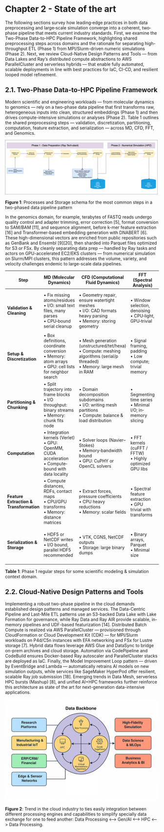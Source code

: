 # Chapter 2 - State of the art

The following sections survey how leading‐edge practices in both data
preprocessing and large‐scale simulation converge into a coherent, two‐phase
pipeline that meets current industry standards. First, we examine the Two-Phase
Data-to-HPC Pipeline Framework, highlighting shared preprocessing steps across
domains and the rationale for separating high-throughput ETL (Phase 1) from
MPI/Slurm-driven numeric simulations (Phase 2). Next, we review Cloud-Native
Design Patterns and Tools — from Data Lakes and Ray’s distributed compute
abstractions to AWS ParallelCluster and serverless hybrids — that enable fully
automated, scalable deployments in line with best practices for IaC, CI-CD, and
resilient looped model refinement.

## 2.1. Two-Phase Data-to-HPC Pipeline Framework

Modern scientific and engineering workloads — from molecular dynamics to
genomics — rely on a two-phase data pipeline that first transforms raw,
heterogeneous inputs into clean, structured embeddings (Phase 1) and then drives
compute-intensive simulations or analyses (Phase 2). Table 1 outlines the shared
preprocessing steps — validation, discretization, partitioning, computation, feature
extraction, and serialization — across MD, CFD, FFT, and Genomics.

<img src="../images/Generalized_data-pipeline.drawio.png" alt="Generalized data pipeline" width="500">

**Figure 1**: Processes and Storage schema for the most common steps in a
two-phased data pipeline pattern

In the genomics domain, for example, terabytes of FASTQ reads undergo quality
control and adapter trimming, error correction [5], format conversion to SAM/BAM
[11], and sequence alignment, before k-mer feature extraction [16] and
Transformer-based embedding generation with DNABERT [6]. These
high-dimensional vectors are enriched from public repositories such as GenBank
and Ensembl [9][20], then sharded into Parquet files optimized for S3 or FSx. By
cleanly separating data prep — handled by Ray tasks and actors on
GPU-accelerated EC2/EKS clusters — from numerical simulation on Slurm/MPI
clusters, this pattern addresses the volume, variety, and velocity challenges endemic
to large-scale data pipelines.



 | Step                                    | MD (Molecular Dynamics)                                                                                    | CFD (Computational Fluid Dynamics)                                                                                            | FFT (Spectral Analysis)                                        | Genomics / Protein Sequencing                                                                     |
| --------------------------------------- | ---------------------------------------------------------------------------------------------------------- | ----------------------------------------------------------------------------------------------------------------------------- | -------------------------------------------------------------- | ------------------------------------------------------------------------------------------------- |
| **Validation & Cleaning**               | • Fix missing atoms/residues<br>• I/O: small text files, many parses<br>• CPU‐bound serial cleanup         | • Geometry repair, ensure watertight meshes<br>• I/O: CAD formats heavy parsing<br>• Memory: storing geometry                 | • Window selection, denoising<br>• CPU‐light, GPU‐trivial      | • Sequence QC, adapter trimming<br>• I/O: FASTQ large files<br>• Irregular string parses          |
| **Setup & Discretization**              | • Box definitions, coordinate conversion<br>• Memory: atom arrays<br>• GPU: cell lists for neighbor search | • Mesh generation (unstructured/tet/hexa)<br>• Compute: meshing algorithms (serial/p threaded)<br>• Memory: large mesh in RAM | • Signal framing, padding<br>• Low compute; trivial memory     | • k-mer indexing, suffix arrays<br>• Memory: huge hash tables<br>• Parallel: distributed indexing |
| **Partitioning & Chunking**             | • Split trajectory into frame blocks<br>• I/O throughput: binary streams<br>• Memory: chunk fits node      | • Domain decomposition subdomains<br>• I/O: writing mesh partitions<br>• Compute: balance & load distribution                 | • Segmenting time series<br>• Minimal I/O; in‐memory slicing   | • Batch reads for alignment<br>• I/O: S3/FSx streaming needed                                     |
| **Computation**                         | • Integration kernels (Verlet)<br>• GPU: OpenMM, CUDA acceleration<br>• Compute‐bound with data locality   | • Solver loops (Navier–Stokes)<br>• Memory‐bandwidth bound<br>• GPU: CuPHY or OpenCL solvers                                  | • FFT kernels (cuFFT / FFTW)<br>• Highly optimized GPU libs    | • Alignment (BWA, Bowtie) or assembly<br>• Irregular memory access; vectorization possible        |
| **Feature Extraction & Transformation** | • Compute distances, RDFs, contact maps<br>• CPU/GPU transforms<br>• Memory: distance matrices             | • Extract forces, pressure coefficients<br>• CPU heavy reductions<br>• Memory: scalar fields                                  | • Spectral feature extraction<br>• GPU trivial with transforms | • Variant calling, motif detection<br>• Compute: HMMs; I/O: reference lookups                     |
| **Serialization & Storage**             | • HDF5 or NetCDF writes<br>• I/O bound, parallel HDF5 recommended                                          | • VTK, CGNS, NetCDF outputs<br>• Storage: large binary dumps                                                                  | • Binary arrays, Parquet<br>• Minimal size                     | • Parquet/CSV for variants<br>• Metadata catalogs, many small files                               |


**Table 1**: Phase 1 regular steps for some scientific modeling & simulation context
domain.

## 2.2. Cloud-Native Design Patterns and Tools

Implementing a robust two-phase pipeline in the cloud demands established design
patterns and managed services. The Data-Centric Pipeline and Last-Mile ETL
patterns use an S3-backed Data Lake with Lake Formation for governance, while
Ray Data and Ray AIR provide scalable, in-memory pipelines and UDF-based
featurization [14]. Distributed Batch Compute is realized via AWS ParallelCluster
— provisioned through CloudFormation or Cloud Development Kit (CDK) — for
MPI/Slurm workloads on P4d/C5n instances with EFA networking and FSx for Lustre
storage [7]. Hybrid data flows leverage AWS Glue and DataSync to bridge on-prem
archives and cloud storage. Automation via CodePipeline and CodeBuild ensures
Docker-based Ray autoscaler and ParallelCluster stacks are deployed as IaC.
Finally, the Model Improvement Loop pattern — driven by EventBridge and
Lambda — automatically retrains AI models on new simulation outputs, while
services like SageMaker HyperPod offer resilient, scalable Ray job submission [18].
Emerging trends in Data Mesh, serverless HPC bursts (Mashup) [8], and unified
AI+HPC frameworks further reinforce this architecture as state of the art for
next-generation data-intensive applications.


<img src="../images/DataCentric-DataBackbone-Strategy.png" alt="DataCentric DataBackbone Strategy" width="500">

**Figure 2**: Trend in the cloud industry to ties easily integration between different
processing engines and capabilities to simplify specially data exchange for one to
feed another: Data Processing <–> Gen/AI <–> HPC <–> Data Processing.